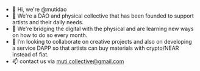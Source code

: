 - 👋 Hi, we're @mutidao
- 👀 We're a DAO and physical collective that has been founded to support artists and their daily needs.
- 🌱 We're bridging the digital with the physical and are learning new ways on how to do so every month.
- 💞️ I’m looking to collaborate on creative projects and also on developing a service DAPP so that artists can buy materials with crypto/NEAR instead of fiat.
- 📫 contact us via muti.collective@gmail.com

<!---
mutidao/mutidao is a ✨ special ✨ repository because its `README.md` (this file) appears on your GitHub profile.
You can click the Preview link to take a look at your changes.
--->
